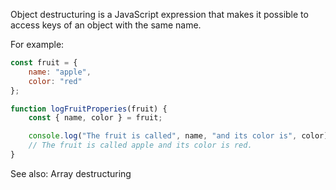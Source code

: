
Object destructuring is a JavaScript expression that makes it possible to access keys of an object with the same name.

For example:
```javascript
const fruit = {
    name: "apple",
    color: "red"
};

function logFruitProperies(fruit) {
	const { name, color } = fruit;

	console.log("The fruit is called", name, "and its color is", color);
	// The fruit is called apple and its color is red.
}
```


See also: Array destructuring